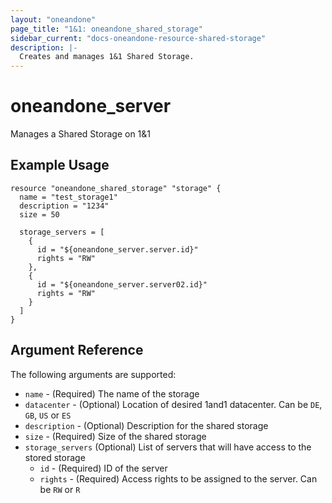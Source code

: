 ```yaml
---
layout: "oneandone"
page_title: "1&1: oneandone_shared_storage"
sidebar_current: "docs-oneandone-resource-shared-storage"
description: |-
  Creates and manages 1&1 Shared Storage.
---
```


# oneandone\_server

Manages a Shared Storage on 1&1

## Example Usage

```hcl
resource "oneandone_shared_storage" "storage" {
  name = "test_storage1"
  description = "1234"
  size = 50

  storage_servers = [
    {
      id = "${oneandone_server.server.id}"
      rights = "RW"
    },
    {
      id = "${oneandone_server.server02.id}"
      rights = "RW"
    }
  ]
}
```

## Argument Reference

The following arguments are supported:

* `name` - (Required) The name of the storage
* `datacenter` - (Optional) Location of desired 1and1 datacenter. Can be `DE`, `GB`, `US` or `ES`
* `description` - (Optional) Description for the shared storage
* `size` - (Required) Size of the shared storage
* `storage_servers`  (Optional) List of servers that will have access to the stored storage
    * `id` - (Required) ID of the server
    * `rights` - (Required) Access rights to be assigned to the server. Can be `RW` or `R`
